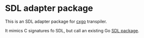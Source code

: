 # SDL adapter package

This is an SDL adapter package for [cxgo](https://github.com/gotranspile/cxgo) transpiler.

It mimics C signatures fo SDL, but call an existing Go [SDL package](https://github.com/veandco/go-sdl2).